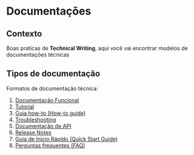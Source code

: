 # Documentações

## Contexto 
Boas praticas de **Technical Writing**, aqui você vai encontrar modelos de documentações técnicas 

## Tipos de documentação 
Formatos de documentação técnica:

1. [Documentação Funcional](https://github.com/GabrielValim/Documentacao/blob/main/documenta%C3%A7%C3%A3o-funcional.md)
2. [Tutorial](https://github.com/GabrielValim/Documentacao/blob/main/tutorial.md)
3. [Guia how-to (How-to guide)](https://github.com/marimoreiratw/projeto-alura/blob/main/guia-how-to.md)
5. [Troubleshooting](https://github.com/marimoreiratw/projeto-alura/blob/main/troubleshooting.md)
6. [Documentação de API](https://github.com/marimoreiratw/projeto-alura/blob/main/documenta%C3%A7%C3%A3o-api.md)
7. [Release Notes](https://github.com/marimoreiratw/projeto-alura/blob/main/release-notes.md)
8. [Guia de Início Rápido (Quick Start Guide)](https://github.com/marimoreiratw/projeto-alura/blob/main/guia-in%C3%ADcio-r%C3%A1pido.md)
9. [Perguntas frequentes (FAQ)](https://github.com/marimoreiratw/projeto-alura/blob/main/perguntas-frequentes-faq.md)
